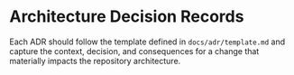 <!-- SPDX-License-Identifier: MPL-2.0 -->
# Architecture Decision Records

Each ADR should follow the template defined in `docs/adr/template.md` and
capture the context, decision, and consequences for a change that materially
impacts the repository architecture.

